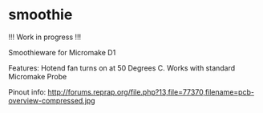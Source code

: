 # smoothie
!!! Work in progress !!!

Smoothieware for Micromake D1

Features:
Hotend fan turns on at 50 Degrees C.
Works with standard Micromake Probe

Pinout info:
http://forums.reprap.org/file.php?13,file=77370,filename=pcb-overview-compressed.jpg
